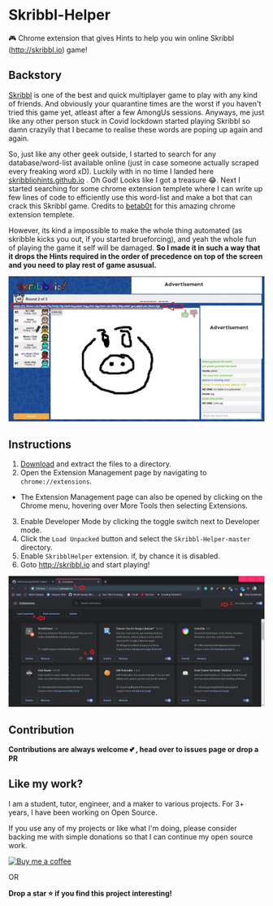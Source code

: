 # Skribbl-Helper
🎮 Chrome extension that gives Hints to help you win online Skribbl (http://skribbl.io) game!

## Backstory
[Skribbl](http://skribbl.io/) is one of the best and quick multiplayer game to play with any kind of friends. And obviously your quarantine times are the worst if you haven't tried this game yet, atleast after a few AmongUs sessions. Anyways, me just like any other person stuck in Covid lockdown started playing Skribbl so damn crazyily that I became to realise these words are poping up again and again.

So, just like any other geek outside, I started to search for any database/word-list available online (just in case someone actually scraped every freaking word xD). Luckily with in no time I landed here [skribbliohints.github.io](http://skribbliohints.github.io) . Oh God! Looks like I got a treasure 😂.
Next I started searching for some chrome extension templete where I can write up few lines of code to efficiently use this word-list and make a bot that can crack this Skribbl game. Credits to [betab0t](https://github.com/betab0t/SkribblHints) for this amazing chrome extension templete.

However, its kind a impossible to make the whole thing automated (as skribble kicks you out, if you started brueforcing), and yeah the whole fun of playing the game it self will be damaged. **So I made it in such a way that it drops the Hints required in the order of precedence on top of the screen and you need to play rest of game asusual.** 

![Screenshot](/images/screenshot.jpg)

## Instructions
1. [Download](https://github.com/NitishGadangi/Skribbl-Helper/archive/master.zip) and extract the files to a directory.
2. Open the Extension Management page by navigating to `chrome://extensions`.
  * The Extension Management page can also be opened by clicking on the Chrome menu, hovering over More Tools then selecting Extensions.

3. Enable Developer Mode by clicking the toggle switch next to Developer mode.
4. Click the `Load Unpacked` button and select the `Skribbl-Helper-master` directory.
5. Enable `SkribblHelper` extension. if, by chance it is disabled.
6. Goto http://skribbl.io and start playing!

![Instructions](/images/instructions.jpg)

## Contribution


**Contributions are always welcome 💕 , head over to issues page or drop a PR**

## Like my work?
I am a student, tutor, engineer, and a maker to various projects. For 3+ years, I have been working on Open Source.

If you use any of my projects or like what I'm doing, please consider backing me with simple donations so that I can continue my open source work.

[![Buy me a coffee](https://camo.githubusercontent.com/a77b02447c0b12df87730e2712df38ff6e1f2f110ca9dd30e482bf1d8fd16a68/68747470733a2f2f626d632d63646e2e6e7963332e6469676974616c6f6365616e7370616365732e636f6d2f424d432d627574746f6e2d696d616765732f637573746f6d5f696d616765732f6f72616e67655f696d672e706e67)](https://nitishgadangi.github.io/?buy_me_coffee)

OR

**Drop a star  ⭐  if you find this project interesting!**
